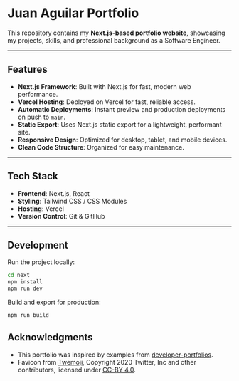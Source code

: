 # Juan Aguilar Portfolio

This repository contains my **Next.js-based portfolio website**, showcasing my projects, skills, and professional background as a Software Engineer.

---

## Features

- **Next.js Framework**: Built with Next.js for fast, modern web performance.
- **Vercel Hosting**: Deployed on Vercel for fast, reliable access.
- **Automatic Deployments**: Instant preview and production deployments on push to `main`.
- **Static Export**: Uses Next.js static export for a lightweight, performant site.
- **Responsive Design**: Optimized for desktop, tablet, and mobile devices.
- **Clean Code Structure**: Organized for easy maintenance.

---

## Tech Stack

- **Frontend**: Next.js, React
- **Styling**: Tailwind CSS / CSS Modules
- **Hosting**: Vercel
- **Version Control**: Git & GitHub
---

## Development

Run the project locally:

```bash
cd next
npm install
npm run dev
```

Build and export for production:

```bash
npm run build
```

## Acknowledgments

* This portfolio was inspired by examples from [developer-portfolios](https://github.com/emmabostian/developer-portfolios).
* Favicon from [Twemoji](https://github.com/twitter/twemoji), Copyright 2020 Twitter, Inc and other contributors, licensed under [CC-BY 4.0](https://creativecommons.org/licenses/by/4.0/).